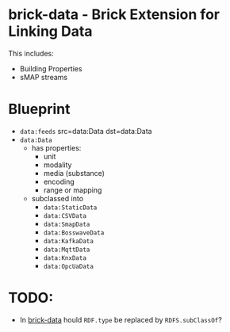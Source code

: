 # brick-data - Brick Extension for Linking Data

This includes:

- Building Properties
- sMAP streams

# Blueprint

- `data:feeds` src=data:Data dst=data:Data
- `data:Data`
  - has properties:
    - unit
    - modality
    - media (substance)
    - encoding
    - range or mapping
  - subclassed into
    - `data:StaticData`
    - `data:CSVData`
    - `data:SmapData`
    - `data:BosswaveData`
    - `data:KafkaData`
    - `data:MqttData`
    - `data:KnxData`
    - `data:OpcUaData`

# TODO:

-  In [brick-data](src/brick-data) hould `RDF.type` be replaced by `RDFS.subClassOf`?
